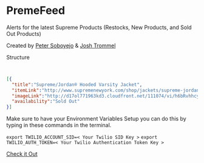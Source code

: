 # PremeFeed

Alerts for the latest Supreme Products (Restocks, New Products, and Sold Out Products)

Created by <a href="https://github.com/trommel/">Peter Soboyejo</a> & <a href="https://github.com/trommel/">Josh Trommel</a>

Structure

```JSON


[{
  "title":"Supreme/Jordan® Hooded Varsity Jacket",
  "itemLink":"http://www.supremenewyork.com/shop/jackets/supreme-jordan-hooded-varsity-jacket/black",
  "imageLink":"http://d17ol771963kd3.cloudfront.net/111074/vi/h6bRvhhcyok.jpg",
  "availability":"Sold Out"
}]


```

Make sure to have your Environment Variables Setup you can do this
by typing in these commands in the terminal.

```export TWILIO_ACCOUNT_SID=< Your Twilio SID Key >```
```export TWILIO_AUTH_TOKEN=< Your Twilio Authentication Token Key >```


<a href="http://premefeed.herokuapp.com/">Check it Out</a>
